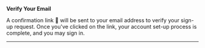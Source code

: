 
__Verify Your Email__

A confirmation link 🔗 will be sent to your email address to verify your sign-up request.
Once you've clicked on the link, your account set-up process is complete, and you may sign in.

____